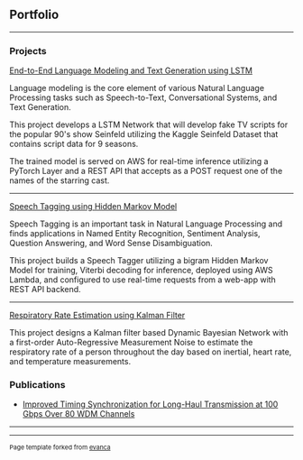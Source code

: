 ## Portfolio

---

### Projects 

[End-to-End Language Modeling and Text Generation using LSTM](https://htmlpreview.github.io/?https://github.com/bhargavsaidasari/text_generation_webapp/blob/master/index.html)

Language modeling is the core element of various Natural Language Processing tasks such as Speech-to-Text, Conversational Systems, and Text Generation.
<br>

This project develops a LSTM Network that will develop fake TV scripts for the popular 90's show Seinfeld utilizing the Kaggle Seinfeld Dataset that contains script data for 9 seasons.
<br>

The trained model is served on AWS for real-time inference utilizing a PyTorch Layer and a REST API that accepts as a POST request one of the names of the starring cast.  

---
[Speech Tagging using Hidden Markov Model](https://htmlpreview.github.io/?https://github.com/bhargavsaidasari/Speech-Tagging-Web-App/blob/master/index.html)

Speech Tagging is an important task in Natural Language Processing and finds applications in Named Entity Recognition, Sentiment Analysis, Question Answering, and Word Sense Disambiguation. 
<br>

This project builds a Speech Tagger utilizing a bigram Hidden Markov Model for training, Viterbi decoding for inference, deployed using AWS Lambda, and configured to use real-time requests from a web-app with REST API backend. 

---
[Respiratory Rate Estimation using Kalman Filter]()

This project designs a Kalman filter based Dynamic Bayesian Network with a first-order Auto-Regressive Measurement Noise to estimate the respiratory rate of a person throughout the day based on inertial, heart rate, and temperature measurements.


### Publications

- [Improved Timing Synchronization for Long-Haul Transmission at 100 Gbps Over 80 WDM Channels](https://www.osapublishing.org/abstract.cfm?uri=Photonics-2016-Tu2G.4)

---




---
<p style="font-size:11px">Page template forked from <a href="https://github.com/evanca/quick-portfolio">evanca</a></p>
<!-- Remove above link if you don't want to attibute -->
